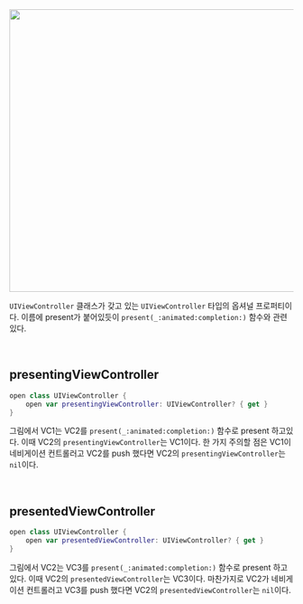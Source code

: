 <img src="https://user-images.githubusercontent.com/61190690/167772456-e3c5d25a-420f-4a82-a005-db806ebc07cc.png" width="700" height="500">

`UIViewController` 클래스가 갖고 있는 `UIViewController` 타입의 옵셔널 프로퍼티이다. 이름에 present가 붙어있듯이 `present(_:animated:completion:)` 함수와 관련있다.

&nbsp;
## presentingViewController

```swift
open class UIViewController {
	open var presentingViewController: UIViewController? { get }
}
```

그림에서 VC1는 VC2를 `present(_:animated:completion:)` 함수로 present 하고있다. 이때 VC2의 `presentingViewController`는 VC1이다. 한 가지 주의할 점은 VC1이 네비게이션 컨트롤러고 VC2를 push 했다면 VC2의 `presentingViewController`는 `nil`이다.


&nbsp;
## presentedViewController

```swift
open class UIViewController {
	open var presentedViewController: UIViewController? { get }
}
```

그림에서 VC2는 VC3를 `present(_:animated:completion:)` 함수로 present 하고있다. 이때 VC2의 `presentedViewController`는 VC3이다. 마찬가지로 VC2가 네비게이션 컨트롤러고 VC3를 push 했다면 VC2의 `presentedViewController`는 `nil`이다.